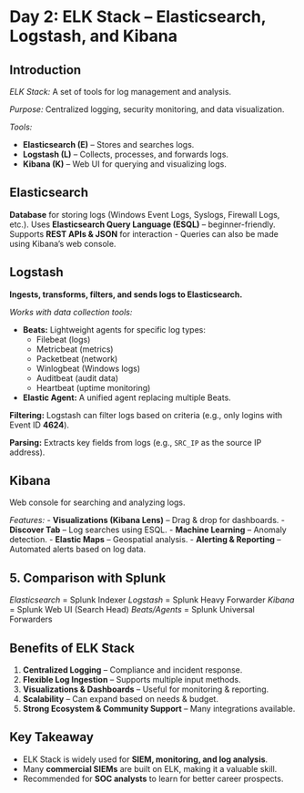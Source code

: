 # Day 2: ELK Stack – Elasticsearch, Logstash, and Kibana

## Introduction

*ELK Stack:* A set of tools for log management and analysis.

*Purpose:* Centralized logging, security monitoring, and data visualization.

*Tools:*
- **Elasticsearch (E)** – Stores and searches logs.
- **Logstash (L)** – Collects, processes, and forwards logs.
- **Kibana (K)** – Web UI for querying and visualizing logs.

## Elasticsearch

**Database** for storing logs (Windows Event Logs, Syslogs, Firewall Logs, etc.).
Uses **Elasticsearch Query Language (ESQL)** – beginner-friendly.
Supports **REST APIs & JSON** for interaction - Queries can also be made using Kibana’s web console.

## Logstash

**Ingests, transforms, filters, and sends logs to Elasticsearch.**

*Works with data collection tools:*
- **Beats:** Lightweight agents for specific log types:
    - Filebeat (logs)
    - Metricbeat (metrics)
    - Packetbeat (network)
    - Winlogbeat (Windows logs)
    - Auditbeat (audit data)
    - Heartbeat (uptime monitoring)
-  **Elastic Agent:** A unified agent replacing multiple Beats.

**Filtering:** Logstash can filter logs based on criteria (e.g., only logins with Event ID **4624**).

**Parsing:** Extracts key fields from logs (e.g., `SRC_IP` as the source IP address).

## Kibana

Web console for searching and analyzing logs.

*Features:*
    - **Visualizations (Kibana Lens)** – Drag & drop for dashboards.
    - **Discover Tab** – Log searches using ESQL.
    - **Machine Learning** – Anomaly detection.
    - **Elastic Maps** – Geospatial analysis.
    - **Alerting & Reporting** – Automated alerts based on log data.

## 5. Comparison with Splunk

*Elasticsearch* = Splunk Indexer
*Logstash* = Splunk Heavy Forwarder
*Kibana* = Splunk Web UI (Search Head)
*Beats/Agents* = Splunk Universal Forwarders

## Benefits of ELK Stack

1. **Centralized Logging** – Compliance and incident response.
2. **Flexible Log Ingestion** – Supports multiple input methods.
3. **Visualizations & Dashboards** – Useful for monitoring & reporting.
4. **Scalability** – Can expand based on needs & budget.
5. **Strong Ecosystem & Community Support** – Many integrations available.

## Key Takeaway

- ELK Stack is widely used for **SIEM, monitoring, and log analysis**.
- Many **commercial SIEMs** are built on ELK, making it a valuable skill.
- Recommended for **SOC analysts** to learn for better career prospects.